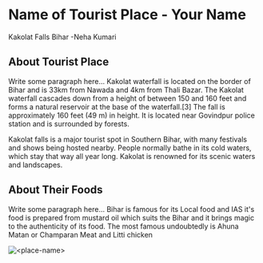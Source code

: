 # Name of Tourist Place - Your Name
Kakolat Falls Bihar -Neha Kumari
## About Tourist Place 
Write some paragraph here...
Kakolat waterfall is located on the border of Bihar and is 33km from Nawada and 4km from Thali Bazar. The Kakolat waterfall cascades down from a height of between 150 and 160 feet and forms a natural reservoir at the base of the waterfall.[3] The fall is approximately 160 feet (49 m) in height. It is located near Govindpur police station and is surrounded by forests.

Kakolat falls is a major tourist spot in Southern Bihar, with many festivals and shows being hosted nearby. People normally bathe in its cold waters, which stay that way all year long. Kakolat is renowned for its scenic waters and landscapes.
## About Their Foods
Write some paragraph here...
Bihar is famous for its Local food and IAS it's food is prepared from mustard oil which suits the Bihar and it brings magic to the authenticity of its food. The most famous undoubtedly is Ahuna Matan or Champaran Meat and Litti chicken


<img align="center" src="https://amlanthetramp.files.wordpress.com/2015/04/kakolat-waterfalls.jpg?w=756" alt="<place-name>"/>

<!--Example: <img align="center" src="https://lotustours.in/assets/img/taj/photo-room-detail-1.jpg" alt="Taj Mahal"/> -->
